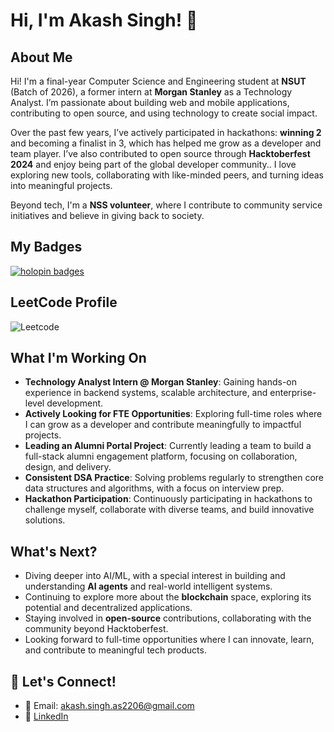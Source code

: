 # Hi, I'm Akash Singh! 👋

## About Me
Hi! I'm a final-year Computer Science and Engineering student at **NSUT** (Batch of 2026), a former intern at **Morgan Stanley** as a Technology Analyst. I’m passionate about building web and mobile applications, contributing to open source, and using technology to create social impact.

Over the past few years, I’ve actively participated in hackathons: **winning 2** and becoming a finalist in 3, which has helped me grow as a developer and team player. I’ve also contributed to open source through **Hacktoberfest 2024** and enjoy being part of the global developer community.. I love exploring new tools, collaborating with like-minded peers, and turning ideas into meaningful projects.

Beyond tech, I'm a **NSS volunteer**, where I contribute to community service initiatives and believe in giving back to society.

## My Badges
[![holopin badges](https://holopin.me/amoebasingh)](https://holopin.io/@amoebasingh)

## LeetCode Profile
![Leetcode](https://leetcard.jacoblin.cool/akash_singh_2k3?ext=heatmap)

## What I'm Working On
- **Technology Analyst Intern @ Morgan Stanley**: Gaining hands-on experience in backend systems, scalable architecture, and enterprise-level development.
- **Actively Looking for FTE Opportunities**: Exploring full-time roles where I can grow as a developer and contribute meaningfully to impactful projects.
- **Leading an Alumni Portal Project**: Currently leading a team to build a full-stack alumni engagement platform, focusing on collaboration, design, and delivery.
- **Consistent DSA Practice**: Solving problems regularly to strengthen core data structures and algorithms, with a focus on interview prep.
- **Hackathon Participation**: Continuously participating in hackathons to challenge myself, collaborate with diverse teams, and build innovative solutions.

## What's Next?
- Diving deeper into AI/ML, with a special interest in building and understanding **AI agents** and real-world intelligent systems.
- Continuing to explore more about the **blockchain** space, exploring its potential and decentralized applications.
- Staying involved in **open-source** contributions, collaborating with the community beyond Hacktoberfest.
- Looking forward to full-time opportunities where I can innovate, learn, and contribute to meaningful tech products.

## 💬 Let's Connect!
- 📧 Email: akash.singh.as2206@gmail.com
- 💼 [LinkedIn](https://www.linkedin.com/in/akash-singh-as2206/)
